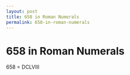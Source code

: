 ```yaml
---
layout: post
title: 658 in Roman Numerals
permalink: 658-in-roman-numerals
---
```


# 658 in Roman Numerals

658 = DCLVIII
